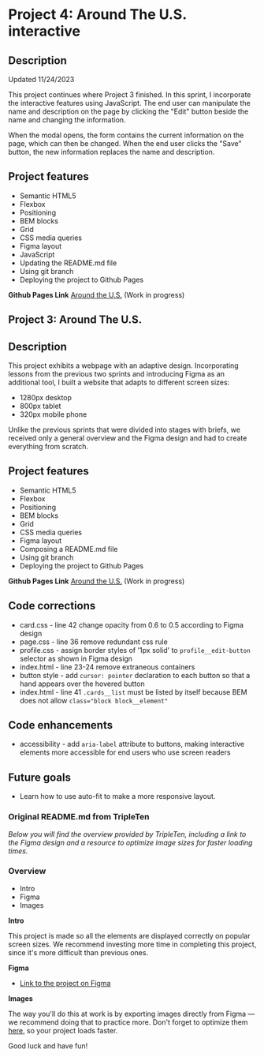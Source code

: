 # Project 4: Around The U.S. interactive

## Description

Updated 11/24/2023

This project continues where Project 3 finished. In this sprint, I incorporate the interactive features using JavaScript. The end user can manipulate the name and description on the page by clicking the "Edit" button beside the name and changing the information.

When the modal opens, the form contains the current information on the page, which can then be changed. When the end user clicks the "Save" button, the new information replaces the name and description.

## Project features

- Semantic HTML5
- Flexbox
- Positioning
- BEM blocks
- Grid
- CSS media queries
- Figma layout
- JavaScript
- Updating the README.md file
- Using git branch
- Deploying the project to Github Pages

**Github Pages Link** [Around the U.S.](https://jstitch626.github.io/se_project_aroundtheus/) (Work in progress)

## Project 3: Around The U.S.

## Description

This project exhibits a webpage with an adaptive design. Incorporating lessons from the previous two sprints and introducing Figma as an additional tool, I built a website that adapts to different screen sizes:

- 1280px desktop
- 800px tablet
- 320px mobile phone

Unlike the previous sprints that were divided into stages with briefs, we received only a general overview and the Figma design and had to create everything from scratch.

## Project features

- Semantic HTML5
- Flexbox
- Positioning
- BEM blocks
- Grid
- CSS media queries
- Figma layout
- Composing a README.md file
- Using git branch
- Deploying the project to Github Pages

**Github Pages Link** [Around the U.S.](https://jstitch626.github.io/se_project_aroundtheus/) (Work in progress)

## Code corrections

- card.css - line 42 change opacity from 0.6 to 0.5 according to Figma design
- page.css - line 36 remove redundant css rule
- profile.css - assign border styles of '1px solid' to `profile__edit-button` selector as shown in Figma design
- index.html - line 23-24 remove extraneous containers
- button style - add `cursor: pointer` declaration to each button so that a hand appears over the hovered button
- index.html - line 41 `.cards__list` must be listed by itself because BEM does not allow `class="block block__element"`

## Code enhancements

- accessibility - add `aria-label` attribute to buttons, making interactive elements more accessible for end users who use screen readers

## Future goals

- Learn how to use auto-fit to make a more responsive layout.

### Original README.md from TripleTen

_Below you will find the overview provided by TripleTen, including a link to the Figma design and a resource to optimize image sizes for faster loading times._

### Overview

- Intro
- Figma
- Images

**Intro**

This project is made so all the elements are displayed correctly on popular screen sizes. We recommend investing more time in completing this project, since it's more difficult than previous ones.

**Figma**

- [Link to the project on Figma](https://www.figma.com/file/ii4xxsJ0ghevUOcssTlHZv/Sprint-3%3A-Around-the-US?node-id=0%3A1)

**Images**

The way you'll do this at work is by exporting images directly from Figma — we recommend doing that to practice more. Don't forget to optimize them [here](https://tinypng.com/), so your project loads faster.

Good luck and have fun!
